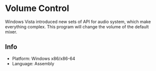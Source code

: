 # Volume Control

Windows Vista introduced new sets of API for audio system, which make everything complex. This program will change the volume of the default mixer.

## Info

* Platform: Windows x86/x86-64
* Language: Assembly
